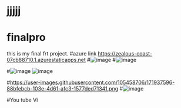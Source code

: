 # jjjjj
# finalpro
this is my final frt project.
#azure link https://zealous-coast-07cb88710.1.azurestaticapps.net
#![image](https://user-images.githubusercontent.com/106801790/171943582-806bcb91-d4b3-4d30-82ca-0d7cfac7055e.png)
#![image](https://user-images.githubusercontent.com/106801790/171943618-5e279bd1-5e41-4de8-a480-2fa1b97c9ba2.png)


#![image](https://user-images.githubusercontent.com/106801790/171943648-99c84fdf-db9f-4855-abd8-8cf1302e2d8d.png)
![image](https://user-images.githubusercontent.com/106801790/171943637-629d88b8-562a-49b5-be32-b831e7cd2d3e.png)

#https://user-images.githubusercontent.com/105458706/171937596-88bfebcb-103e-4d61-afc3-1577ded71341.png
#![image](https://user-images.githubusercontent.com/106801790/171943708-749087c4-c21b-4644-964d-0e91327f96db.png)

#You tube Vi
#
